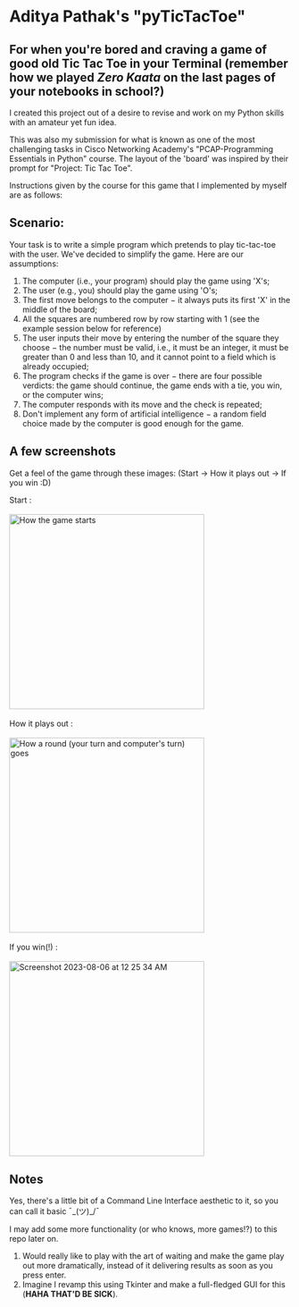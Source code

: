 # Aditya Pathak's "pyTicTacToe"
## For when you're bored and craving a game of good old Tic Tac Toe in your Terminal (remember how we played <i>Zero Kaata</i> on the last pages of your notebooks in school?)
I created this project out of a desire to revise and work on my Python skills with an amateur yet fun idea.

This was also my submission for what is known as one of the most challenging tasks in Cisco Networking Academy's "PCAP-Programming Essentials in Python" course.
The layout of the 'board' was inspired by their prompt for "Project: Tic Tac Toe".

Instructions given by the course for this game that I implemented by myself are as follows: 
## Scenario:
Your task is to write a simple program which pretends to play tic-tac-toe with the user. We've decided to simplify the game. Here are our assumptions:

1. The computer (i.e., your program) should play the game using 'X's;
2. The user (e.g., you) should play the game using 'O's;
3. The first move belongs to the computer − it always puts its first 'X' in the middle of the board;
4. All the squares are numbered row by row starting with 1 (see the example session below for reference)
5. The user inputs their move by entering the number of the square they choose − the number must be valid, i.e., it must be an integer, it must be greater than 0 and less than 10, and it cannot point to a field which is already occupied;
6. The program checks if the game is over − there are four possible verdicts: the game should continue, the game ends with a tie, you win, or the computer wins;
7. The computer responds with its move and the check is repeated;
8. Don't implement any form of artificial intelligence − a random field choice made by the computer is good enough for the game.

## A few screenshots
Get a feel of the game through these images: (Start -> How it plays out -> If you win :D)

Start :
<br>
<br>
<img width="349" alt="How the game starts" src="https://github.com/adityapathakk/pyTicTacToe/assets/91721440/e95ba557-7c9c-4da8-9096-79046671da8a">
<br>
<br>
How it plays out :
<br>
<br>
<img width="349" alt="How a round (your turn and computer's turn) goes" src="https://github.com/adityapathakk/pyTicTacToe/assets/91721440/d63e5b8d-d11b-4e87-9e81-9231e8101f54">
<br>
<br>
If you win(!) :
<br>
<br>
<img width="349" alt="Screenshot 2023-08-06 at 12 25 34 AM" src="https://github.com/adityapathakk/pyTicTacToe/assets/91721440/66ad72ad-967d-4951-86f0-41b7119c66a7">

## Notes
Yes, there's a little bit of a Command Line Interface aesthetic to it, so you can call it basic ¯\_(ツ)_/¯

I may add some more functionality (or who knows, more games!?) to this repo later on.
1. Would really like to play with the art of waiting and make the game play out more dramatically, instead of it delivering results as soon as you press enter.
2. Imagine I revamp this using Tkinter and make a full-fledged GUI for this (<b>HAHA THAT'D BE SICK</b>).
